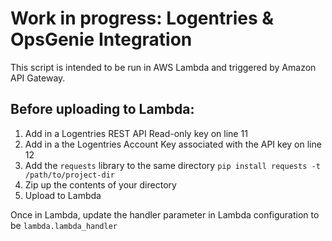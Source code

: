 Work in progress: Logentries & OpsGenie Integration
================

This script is intended to be run in AWS Lambda and triggered by Amazon API Gateway. 

## Before uploading to Lambda:
1. Add in a Logentries REST API Read-only key on line 11
1. Add in a the Logentries Account Key associated with the API key on line 12
1. Add the ```requests``` library to the same directory
```pip install requests -t /path/to/project-dir```
1. Zip up the contents of your directory
1. Upload to Lambda

Once in Lambda, update the handler parameter in Lambda configuration to be ```lambda.lambda_handler```
